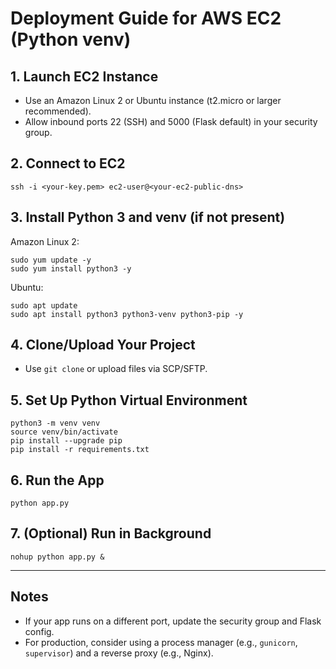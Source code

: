 # Deployment Guide for AWS EC2 (Python venv)

## 1. Launch EC2 Instance
- Use an Amazon Linux 2 or Ubuntu instance (t2.micro or larger recommended).
- Allow inbound ports 22 (SSH) and 5000 (Flask default) in your security group.

## 2. Connect to EC2
```
ssh -i <your-key.pem> ec2-user@<your-ec2-public-dns>
```

## 3. Install Python 3 and venv (if not present)
Amazon Linux 2:
```
sudo yum update -y
sudo yum install python3 -y
```
Ubuntu:
```
sudo apt update
sudo apt install python3 python3-venv python3-pip -y
```

## 4. Clone/Upload Your Project
- Use `git clone` or upload files via SCP/SFTP.

## 5. Set Up Python Virtual Environment
```
python3 -m venv venv
source venv/bin/activate
pip install --upgrade pip
pip install -r requirements.txt
```

## 6. Run the App
```
python app.py
```

## 7. (Optional) Run in Background
```
nohup python app.py &
```

---

## Notes
- If your app runs on a different port, update the security group and Flask config.
- For production, consider using a process manager (e.g., `gunicorn`, `supervisor`) and a reverse proxy (e.g., Nginx).
